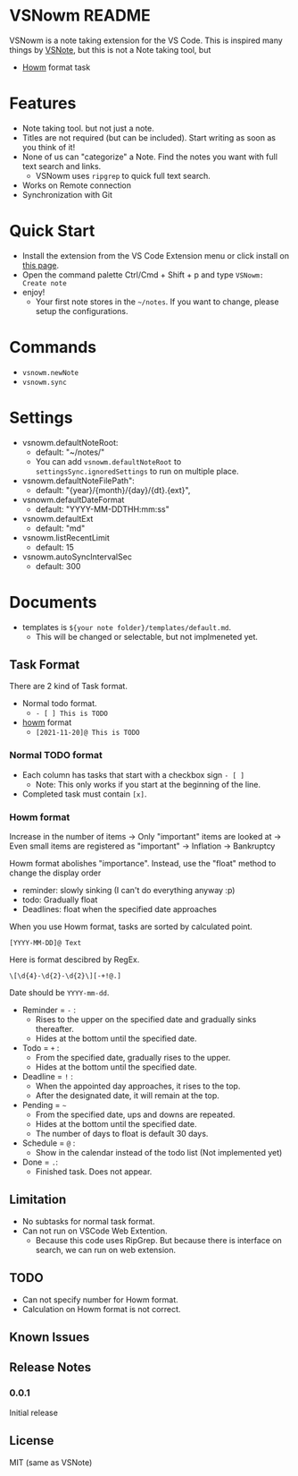 # VSNowm README

VSNowm is a note taking extension for the VS Code. This is inspired many things by [VSNote](https://marketplace.visualstudio.com/items?itemName=patricklee.vsnotes), but this is not a Note taking tool, but 

- [Howm](https://howm.osdn.jp/index.html) format task

# Features

- Note taking tool. but not just a note.
- Titles are not required (but can be included). Start writing as soon as you think of it!
- None of us can "categorize" a Note. Find the notes you want with full text search and links.
  - VSNowm uses `ripgrep` to quick full text search.
- Works on Remote connection
- Synchronization with Git

# Quick Start

- Install the extension from the VS Code Extension menu or click install on [this page]().
- Open the command palette Ctrl/Cmd + Shift + p and type `VSNowm: Create note`
- enjoy!
  - Your first note stores in the `~/notes`. If you want to change, please setup the configurations.


# Commands

- `vsnowm.newNote`
- `vsnowm.sync`

# Settings

- vsnowm.defaultNoteRoot:
  - default: "~/notes/"
  - You can add `vsnowm.defaultNoteRoot` to `settingsSync.ignoredSettings` to run on multiple place.
- vsnowm.defaultNoteFilePath":
  - default: "{year}/{month}/{day}/{dt}.{ext}",
- vsnowm.defaultDateFormat
  - default: "YYYY-MM-DDTHH:mm:ss"
- vsnowm.defaultExt
  - default: "md"
- vsnowm.listRecentLimit
  - default: 15
- vsnowm.autoSyncIntervalSec
  - default: 300

# Documents

- templates is `${your note folder}/templates/default.md`.
  - This will be changed or selectable, but not implmeneted yet.


## Task Format

There are 2 kind of Task format.

- Normal todo format. 
  - `- [ ] This is TODO`
- [howm](https://howm.osdn.jp/index.html) format
  - `[2021-11-20]@ This is TODO`

### Normal TODO format

- Each column has tasks that start with a checkbox sign `- [ ]`
  - Note: This only works if you start at the beginning of the line.
- Completed task must contain `[x]`.

### Howm format

Increase in the number of items → Only "important" items are looked at → Even small items are registered as "important" → Inflation → Bankruptcy

Howm format abolishes "importance". Instead, use the "float" method to change the display order

- reminder: slowly sinking (I can't do everything anyway :p)
- todo: Gradually float
- Deadlines: float when the specified date approaches 

When you use Howm format, tasks are sorted by calculated point.

```
[YYYY-MM-DD]@ Text
````

Here is format descibred by RegEx.

```
\[\d{4}-\d{2}-\d{2}\][-+!@.]
```

Date should be `YYYY-mm-dd`.

- Reminder = `-` :  
  - Rises to the upper on the specified date and gradually sinks thereafter.
  - Hides at the bottom until the specified date.
- Todo = `+` :
  - From the specified date, gradually rises to the upper.
  - Hides at the bottom until the specified date.
- Deadline = `!` :
  - When the appointed day approaches, it rises to the top.
  - After the designated date, it will remain at the top.
- Pending = `~`
  - From the specified date, ups and downs are repeated.
  - Hides at the bottom until the specified date.
  - The number of days to float is default 30 days.
- Schedule = `@` : 
  - Show in the calendar instead of the todo list (Not implemented yet)
- Done = `.`:
  - Finished task. Does not appear.


## Limitation

- No subtasks for normal task format.
- Can not run on VSCode Web Extention.
  - Because this code uses RipGrep. But because there is interface on search, we can run on web extension.

## TODO

- Can not specify number for Howm format.
- Calculation on Howm format is not correct.

## Known Issues

## Release Notes

### 0.0.1

Initial release

## License

MIT (same as VSNote)
